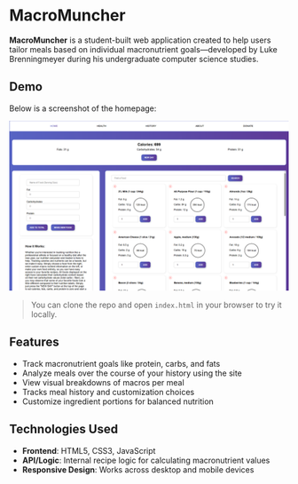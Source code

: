 # MacroMuncher

**MacroMuncher** is a student-built web application created to help users tailor meals based on individual macronutrient goals—developed by Luke Brenningmeyer during his undergraduate computer science studies.


## Demo

Below is a screenshot of the homepage:

![Macro Muncher Screenshot](website.png)

> You can clone the repo and open `index.html` in your browser to try it locally.


## Features

- Track macronutrient goals like protein, carbs, and fats 
- Analyze meals over the course of your history using the site
- View visual breakdowns of macros per meal  
- Tracks meal history and customization choices  
- Customize ingredient portions for balanced nutrition  


## Technologies Used

- **Frontend**: HTML5, CSS3, JavaScript  
- **API/Logic**: Internal recipe logic for calculating macronutrient values  
- **Responsive Design**: Works across desktop and mobile devices 
